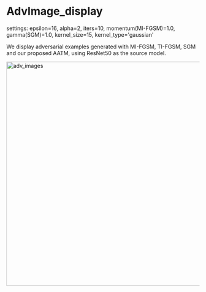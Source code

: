 # AdvImage_display
settings: epsilon=16, alpha=2, iters=10, momentum(MI-FGSM)=1.0, gamma(SGM)=1.0, kernel_size=15, kernel_type='gaussian'

We display adversarial examples generated with MI-FGSM, TI-FGSM, SGM and our proposed AATM, using ResNet50 as the source model.

<img width="586" alt="adv_images" src="https://user-images.githubusercontent.com/116552116/197517088-7c156316-c526-4328-9562-6c927941bf5d.png">
